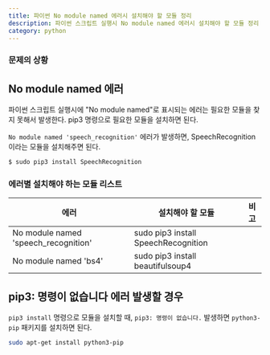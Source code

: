 ```yaml
---
title: 파이썬 No module named 에러시 설치해야 할 모듈 정리
description: 파이썬 스크립트 실행시 No module named 에러시 설치해야 할 모듈 정리
category: python
---
```

### 문제의 상황


No module named 에러
---

파이썬 스크립트 실행시에 "No module named"로 표시되는 에러는 필요한 모듈을 찾지 못해서 발생한다. 
pip3 명령으로 필요한 모듈을 설치하면 된다. 


`No module named 'speech_recognition'` 에러가 발생하면, 
SpeechRecognition 이라는 모듈을 설치해주면 된다. 


```bash
$ sudo pip3 install SpeechRecognition
```


### 에러별 설치해야 하는 모듈 리스트


|에러|설치해야 할 모듈|비고|
|---|---|---|
|No module named 'speech_recognition'|sudo pip3 install SpeechRecognition|  |
|No module named 'bs4'|sudo pip3 install beautifulsoup4|   |


pip3: 명령이 없습니다 에러 발생할 경우
---


`pip3 install` 명령으로 모듈을 설치할 때, `pip3: 명령이 없습니다.` 발생하면 
`python3-pip` 패키지를 설치하면 된다. 


```bash
sudo apt-get install python3-pip
```

